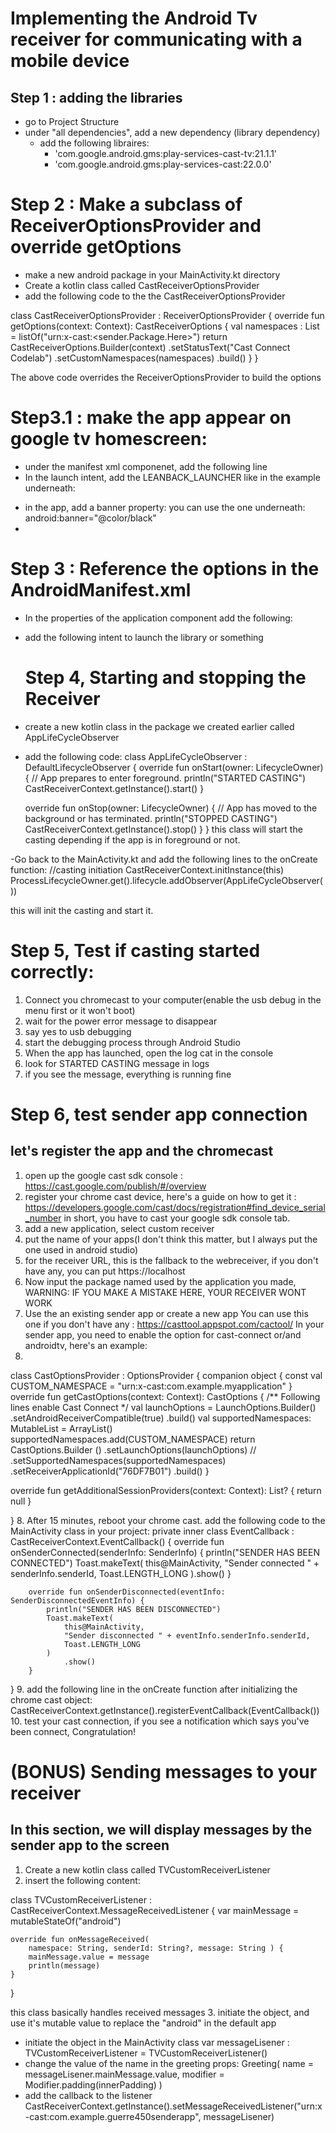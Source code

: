 # Implementing the Android Tv receiver for communicating with a mobile device


## Step 1 : adding the libraries
- go to Project Structure
- under "all dependencies", add a new dependency (library dependency)
  - add the following libraires:
    -    'com.google.android.gms:play-services-cast-tv:21.1.1'
    -    'com.google.android.gms:play-services-cast:22.0.0'

# Step 2 : Make a subclass of ReceiverOptionsProvider and override getOptions
 - make a new android package in your MainActivity.kt directory
 - Create a kotlin class called CastReceiverOptionsProvider
 - add the following code to the the CastReceiverOptionsProvider

class CastReceiverOptionsProvider : ReceiverOptionsProvider {
  override fun getOptions(context: Context): CastReceiverOptions {
    val namespaces : List<String> = listOf("urn:x-cast:<sender.Package.Here>")
    return CastReceiverOptions.Builder(context)
      .setStatusText("Cast Connect Codelab")
      .setCustomNamespaces(namespaces)
      .build()
  }
}

The above code overrides the ReceiverOptionsProvider to build the options 


# Step3.1 : make the app appear on google tv homescreen:
- under the manifest xml componenet, add the following line
  <uses-feature
  android:name="android.software.leanback"
  android:required="false" />
  <uses-feature android:name="android.hardware.touchscreen"
  android:required="false"/>
- In the launch intent, add the LEANBACK_LAUNCHER like in the example underneath:

<intent-filter>
      <action android:name="android.intent.action.MAIN" />
      <category android:name="android.intent.category.LAUNCHER" />
      <category android:name="android.intent.category.LEANBACK_LAUNCHER" />
</intent-filter>

- in the app, add a banner property: you can use the one underneath:
android:banner="@color/black"
- 
# Step 3 : Reference the options in the AndroidManifest.xml
- In the properties of the application component add the following:
  <meta-data
  android:name="com.google.android.gms.cast.tv.RECEIVER_OPTIONS_PROVIDER_CLASS_NAME"
  android:value="<REFERENCE.TO.CASTRECEIVEROPTIONSPROVIDER>" />
- add the following intent to launch the library or something
  <intent-filter>
  <action android:name="com.google.android.gms.cast.tv.action.LAUNCH" />
  <category android:name="android.intent.category.DEFAULT" />
  <action android:name="com.google.android.gms.cast.tv.action.LOAD" />
  </intent-filter>

  # Step 4, Starting and stopping the Receiver
- create a new kotlin class in the package we created earlier called AppLifeCycleObserver

- add the following code:
class AppLifeCycleObserver : DefaultLifecycleObserver {
    override fun onStart(owner: LifecycleOwner) {
        // App prepares to enter foreground.
        println("STARTED CASTING")
        CastReceiverContext.getInstance().start()
    }

    override fun onStop(owner: LifecycleOwner) {
        // App has moved to the background or has terminated.
        println("STOPPED CASTING")
        CastReceiverContext.getInstance().stop()
    }
}
this class will start the casting depending if the app is in foreground or not.

-Go back to the MainActivity.kt and add the following lines to the onCreate function:
//casting initiation
CastReceiverContext.initInstance(this)
ProcessLifecycleOwner.get().lifecycle.addObserver(AppLifeCycleObserver())

this will init the casting and start it.

# Step 5, Test if casting started correctly:
1. Connect you chromecast to your computer(enable the usb debug in the menu first or it won't boot)
2. wait for the power error message to disappear
3. say yes to usb debugging
4. start the debugging process through Android Studio
5. When the app has launched, open the log cat in the console
6. look for STARTED CASTING message in logs
7. if you see the message, everything is running fine

# Step 6, test sender app connection
## let's register the app and the chromecast
1. open up the google cast sdk console : https://cast.google.com/publish/#/overview
2. register your chrome cast device, 
here's a guide on how to get it : https://developers.google.com/cast/docs/registration#find_device_serial_number
in short, you have to cast your google sdk console tab.
3. add a new application, select custom receiver
4. put the name of your apps(I don't think this matter, but I always put the one used in android studio)
5. for the receiver URL, this is the fallback to the webreceiver, if you don't have any, you can put https://localhost
6. Now input the package named used by the application you made, WARNING: IF YOU MAKE A MISTAKE HERE, YOUR RECEIVER WONT WORK
8. Use the an existing sender app or create a new app
You can use this one if you don't have any : https://casttool.appspot.com/cactool/
In your sender app, you need to enable the option
for cast-connect or/and androidtv, here's an example:
9. 
class CastOptionsProvider : OptionsProvider {
   companion object {
   const val CUSTOM_NAMESPACE = "urn:x-cast:com.example.myapplication"
   }
   override fun getCastOptions(context: Context): CastOptions {
   /** Following lines enable Cast Connect  */
   val launchOptions = LaunchOptions.Builder()
   .setAndroidReceiverCompatible(true)
   .build()
   val supportedNamespaces: MutableList<String> = ArrayList()
   supportedNamespaces.add(CUSTOM_NAMESPACE)
   return CastOptions.Builder ()
   .setLaunchOptions(launchOptions)
   //            .setSupportedNamespaces(supportedNamespaces)
   .setReceiverApplicationId("76DF7B01")
   .build()
   }

   override fun getAdditionalSessionProviders(context: Context): List<SessionProvider>? {
   return null
   }


}
8. After 15 minutes, reboot your chrome cast.
add the following code to the MainActivity class in your project:
   private inner class EventCallback : CastReceiverContext.EventCallback() {
       override fun onSenderConnected(senderInfo: SenderInfo) {
           println("SENDER HAS BEEN CONNECTED")
           Toast.makeText(
               this@MainActivity,
               "Sender connected " + senderInfo.senderId,
               Toast.LENGTH_LONG
               ).show()
           }

        override fun onSenderDisconnected(eventInfo: SenderDisconnectedEventInfo) {
            println("SENDER HAS BEEN DISCONNECTED")
            Toast.makeText(
                this@MainActivity,
                "Sender disconnected " + eventInfo.senderInfo.senderId,
                Toast.LENGTH_LONG
            )
                .show()
        }
   }
9. add the following line in the onCreate function after initializing the chrome cast object:
   CastReceiverContext.getInstance().registerEventCallback(EventCallback())
10. test your cast connection, if you see a notification which says you've been connect, Congratulation!



# (BONUS) Sending messages to your receiver
## In this section, we will display messages by the sender app to the screen
1. Create a new kotlin class called TVCustomReceiverListener
2. insert the following content:

class TVCustomReceiverListener : CastReceiverContext.MessageReceivedListener {
var mainMessage = mutableStateOf("android")

    override fun onMessageReceived(
        namespace: String, senderId: String?, message: String ) {
        mainMessage.value = message
        println(message)
    }
}

this class basically handles received messages
3. initiate the object, and use it's mutable value to replace the "android" in the default app
- initiate the object in the MainActivity class 
var messageLisener : TVCustomReceiverListener = TVCustomReceiverListener()
- change the value of the name in the greeting props:
Greeting(
    name = messageLisener.mainMessage.value,
    modifier = Modifier.padding(innerPadding)
)
- add the callback to the listener
  CastReceiverContext.getInstance().setMessageReceivedListener("urn:x-cast:com.example.guerre450senderapp", messageLisener)



































